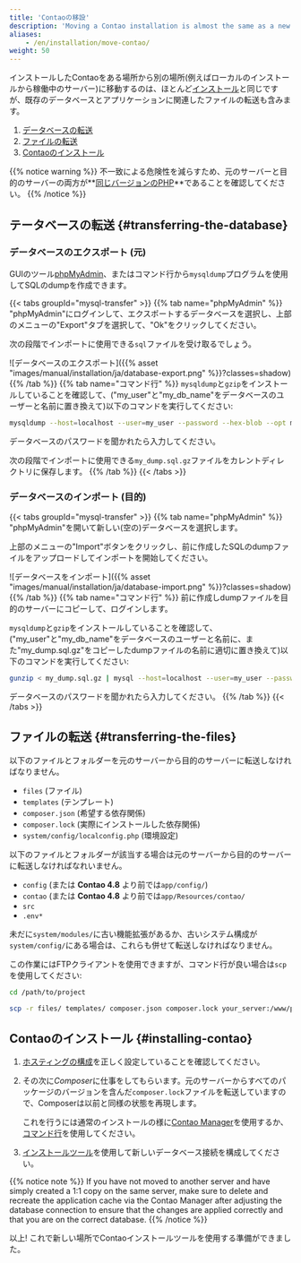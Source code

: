```yaml
---
title: 'Contaoの移設'
description: 'Moving a Contao installation is almost the same as a new installation.'
aliases:
    - /en/installation/move-contao/
weight: 50
---
```


インストールしたContaoをある場所から別の場所(例えばローカルのインストールから稼働中のサーバー)に移動するのは、ほとんど[インストール](../install-contao)と同じですが、既存のデータベースとアプリケーションに関連したファイルの転送も含みます。

1. [データベースの転送](#transferring-the-database)
2. [ファイルの転送](#transferring-the-files)
3. [Contaoのインストール](#installing-contao)

{{% notice warning %}}
不一致による危険性を減らすため、元のサーバーと目的のサーバーの両方が**[同じバージョンのPHP](../system-requirements/#minimum-php-requirements)**であることを確認してください。
{{% /notice %}}


## テータベースの転送 {#transferring-the-database}

### データベースのエクスポート (元)

GUIのツール[phpMyAdmin](https://www.phpmyadmin.net/)、またはコマンド行から`mysqldump`プログラムを使用してSQLのdumpを作成できます。

{{< tabs groupId="mysql-transfer" >}}
{{% tab name="phpMyAdmin" %}}
"phpMyAdmin"にログインして、エクスポートするデータベースを選択し、上部のメニューの"Export"タブを選択して、"Ok"をクリックしてください。

次の段階でインポートに使用できる`sql`ファイルを受け取るでしょう。

![データベースのエクスポート]({{% asset "images/manual/installation/ja/database-export.png" %}}?classes=shadow)
{{% /tab %}}
{{% tab name="コマンド行" %}}
`mysqldump`と`gzip`をインストールしていることを確認して、("my_user"と"my_db_name"をデータベースのユーザーと名前に置き換えて)以下のコマンドを実行してください:

```bash
mysqldump --host=localhost --user=my_user --password --hex-blob --opt my_db_name | gzip -c > my_dump.sql.gz
```

データベースのパスワードを聞かれたら入力してください。

次の段階でインポートに使用できる`my_dump.sql.gz`ファイルをカレントディレクトリに保存します。
{{% /tab %}}
{{< /tabs >}}


### データベースのインポート (目的)

{{< tabs groupId="mysql-transfer" >}}
{{% tab name="phpMyAdmin" %}}
"phpMyAdmin"を開いて新しい(空の)データベースを選択します。

上部のメニューの"Import"ボタンをクリックし、前に作成したSQLのdumpファイルをアップロードしてインポートを開始してください。

![データベースをインポート]({{% asset "images/manual/installation/ja/database-import.png" %}}?classes=shadow)
{{% /tab %}}
{{% tab name="コマンド行" %}}
前に作成しdumpファイルを目的のサーバーにコピーして、ログインします。

`mysqldump`と`gzip`をインストールしていることを確認して、("my_user"と"my_db_name"をデータベースのユーザーと名前に、また"my_dump.sql.gz"をコピーしたdumpファイルの名前に適切に置き換えて)以下のコマンドを実行してください:

```bash
gunzip < my_dump.sql.gz | mysql --host=localhost --user=my_user --password my_db_name
```

データベースのパスワードを聞かれたら入力してください。
{{% /tab %}}
{{< /tabs >}}


## ファイルの転送 {#transferring-the-files}

以下のファイルとフォルダーを元のサーバーから目的のサーバーに転送しなければなりません。

- `files`                           (ファイル)
- `templates`                       (テンプレート)
- `composer.json`                   (希望する依存関係)
- `composer.lock`                   (実際にインストールした依存関係)
- `system/config/localconfig.php`   (環境設定)

以下のファイルとフォルダーが該当する場合は元のサーバーから目的のサーバーに転送しなければなれいません。

- `config`  (または **Contao 4.8** より前では`app/config/`)         
- `contao`  (または **Contao 4.8** より前では`app/Resources/contao/`
- `src`
- `.env*`

未だに`system/modules/`に古い機能拡張があるか、古いシステム構成が`system/config/`にある場合は、これらも併せて転送しなければなりません。

この作業にはFTPクライアントを使用できますが、コマンド行が良い場合は`scp`を使用してください:

```bash
cd /path/to/project

scp -r files/ templates/ composer.json composer.lock your_server:/www/project/
```

## Contaoのインストール {#installing-contao}

1. [ホスティングの構成](../install-contao/#hosting-configuration)を正しく設定していることを確認してください。
2. その次に*Composer*に仕事をしてもらいます。元のサーバーからすべてのパッケージのバージョンを含んだ`composer.lock`ファイルを転送していますので、Composerは以前と同様の状態を再現します。
   
   これを行うには通常のインストールの様に[Contao Manager](../install-contao#installation-via-the-contao-manager)を使用するか、[コマンド行](../install-contao#installation-via-the-command-line)を使用してください。
   
3. [インストールツール](../contao-installtool)を使用して新しいデータベース接続を構成してください。

{{% notice note %}}
If you have not moved to another server and have simply created a 1:1 copy on the same server, make sure to delete and recreate the application cache via the Contao Manager after adjusting the database connection to ensure that the changes are applied correctly and that you are on the correct database.
{{% /notice %}}

以上!  これで新しい場所でContaoインストールツールを使用する準備ができました。

